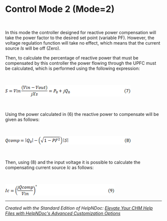 # Control Mode 2 (Mode=2)

&nbsp;

In this mode the controller designed for reactive power compensation will take the power factor to the desired set point (variable PF). However, the voltage regulation function will take no effect, which means that the current source *Is* will be off (Zero).

Then, to calculate the percentage of reactive power that must be compensated by this controller the power flowing through the UPFC must be calculated, which is performed using the following expression:

&nbsp;

![Image](<lib/NewItem587.png>)

&nbsp;

Using the power calculated in (6) the reactive power to compensate will be given as follows:

&nbsp;

![Image](<lib/NewItem588.png>)

&nbsp;

Then, using (8) and the input voltage it is possible to calculate the compensating current source *Ic* as follows:

&nbsp;

![Image](<lib/NewItem589.png>)

***
_Created with the Standard Edition of HelpNDoc: [Elevate Your CHM Help Files with HelpNDoc's Advanced Customization Options](<https://www.helpndoc.com/feature-tour/create-chm-help-files/>)_
